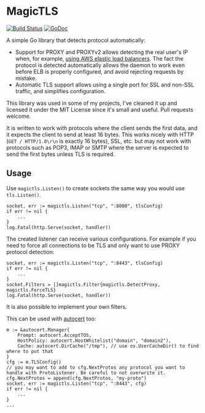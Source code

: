 # MagicTLS

[![Build Status](https://github.com/KarpelesLab/magictls/workflows/Go/badge.svg)](https://github.com/KarpelesLab/magictls/actions)
[![GoDoc](https://godoc.org/github.com/KarpelesLab/magictls?status.svg)](https://godoc.org/github.com/KarpelesLab/magictls)

A simple Go library that detects protocol automatically:

* Support for PROXY and PROXYv2 allows detecting the real user's IP when, for example, [using AWS elastic load balancers](https://docs.aws.amazon.com/elasticloadbalancing/latest/classic/enable-proxy-protocol.html). The fact the protocol is detected automatically allows the daemon to work even before ELB is properly configured, and avoid rejecting requests by mistake.
* Automatic TLS support allows using a single port for SSL and non-SSL traffic, and simplifies configuration.

This library was used in some of my projects, I've cleaned it up and licensed it under the MIT License since it's small and useful. Pull requests welcome.

It is written to work with protocols where the client sends the first data, and it expects the client to send at least 16 bytes. This works nicely with HTTP (`GET / HTTP/1.0\r\n` is exactly 16 bytes), SSL, etc. but may not work with protocols such as POP3, IMAP or SMTP where the server is expected to send the first bytes unless TLS is required.

## Usage

Use `magictls.Listen()` to create sockets the same way you would use `tls.Listen()`.

	socket, err := magictls.Listen("tcp", ":8080", tlsConfig)
	if err != nil {
		...
	}
	log.Fatal(http.Serve(socket, handler))

The created listener can receive various configurations. For example if you need to force all connections to be TLS and only want to use PROXY protocol detection:

	socket, err := magictls.Listen("tcp", ":8443", tlsConfig)
	if err != nil {
		...
	}
	socket.Filters = []magictls.Filter{magictls.DetectProxy, magictls.ForceTLS}
	log.Fatal(http.Serve(socket, handler))

It is also possible to implement your own filters.

This can be used with [autocert](https://godoc.org/golang.org/x/crypto/acme/autocert) too:

	m := &autocert.Manager{
		Prompt: autocert.AcceptTOS,
		HostPolicy: autocert.HostWhitelist("domain", "domain2"),
		Cache: autocert.DirCache("/tmp"), // use os.UserCacheDir() to find where to put that
	}
	cfg := m.TLSConfig()
	// you may want to add to cfg.NextProtos any protocol you want to handle with ProtoListener. Be careful to not overwrite it.
	cfg.NextProtos = append(cfg.NextProtos, "my-proto")
	socket, err := magictls.Listen("tcp", ":8443", cfg)
	if err != nil {
		...
	}
	...
